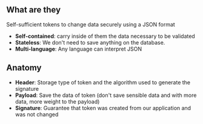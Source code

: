 ## What are they

Self-sufficient tokens to change data securely using a JSON format

- **Self-contained**: carry inside of them the data necessary to be validated
- **Stateless**: We don't need to save anything on the database.
- **Multi-language**: Any language can interpret JSON

## Anatomy

- **Header**: Storage type of token and the algorithm used to generate the signature 
- **Payload**: Save the data of token (don't save sensible data and with more data, more weight to the payload)
- **Signature**: Guarantee that token was created from our application and was not changed


